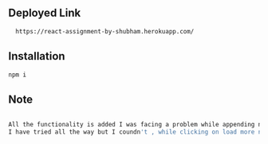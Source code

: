 ## Deployed Link

```bash
  https://react-assignment-by-shubham.herokuapp.com/
```

## Installation

```bash
npm i
```

## Note

```bash

All the functionality is added I was facing a problem while appending new result to previous result.
I have tried all the way but I coundn't , while clicking on load more nextpage no's result will be shown
```
